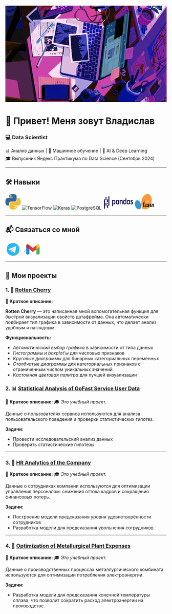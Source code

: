 
<p align="center">
  <img src="https://github.com/St-Rann/St-Rann/blob/main/type%202.gif?raw=true" alt="GIF" width="600" height="300">
</p>

# 👋 Привет! Меня зовут Владислав

### 💻 Data Scientist


📊 Анализ данных | 🤖 Машинное обучение | 🧠 AI & Deep Learning  
🎓 Выпускник Яндекс Практикума по Data Science (Сентябрь 2024)


---

## 🛠️ Навыки

<div align="left">
  <img src="https://github.com/St-Rann/St-Rann/blob/main/icons8-python-96.png?raw=true" width="48" height="48" alt="Python" />
  <img src="https://upload.wikimedia.org/wikipedia/commons/2/2d/Tensorflow_logo.svg" width="48" height="48" alt="TensorFlow" />
  <img src="https://upload.wikimedia.org/wikipedia/commons/a/ae/Keras_logo.svg" width="48" height="48" alt="Keras" />
  <img src="https://upload.wikimedia.org/wikipedia/commons/2/29/Postgresql_elephant.svg" width="48" height="48" alt="PostgreSQL" />
  <img src="https://github.com/St-Rann/St-Rann/blob/main/03.JPG?raw=true" width="96" height="48" alt="Pandas" />
  <img src="https://github.com/St-Rann/St-Rann/blob/main/04.JPG?raw=true" width="60" height="48" alt="Scikit-learn" />
</div>

---

## 📬 Связаться со мной

<div align="left">
  <a href="https://t.me/SaintRann" target="_blank">
    <img src="https://github.com/St-Rann/St-Rann/blob/main/icons8-telegram-logo-144.png?raw=true" width="48" height="48" alt="Telegram" style="vertical-align: middle; margin-right: 10px;" />
  </a>
  <a href="mailto:vlad1117111@gmail.com" target="_blank">
    <img src="https://github.com/St-Rann/St-Rann/blob/main/icons8-gmail-144.png?raw=true" width="48" height="48" alt="Gmail" style="vertical-align: middle;" />
  </a>
</div>

---

## 🚀 Мои проекты

### 1. 🔢 [Rotten Cherry](https://github.com/St-Rann/Rotten_Cherry)
📌 **Краткое описание:**

**Rotten Cherry** — это написанная мной вспомогательная функция для быстрой визуализации свойств датафрейма. Она автоматически подбирает тип графика в зависимости от данных, что делает анализ удобным и наглядным.

**Функциональность:**
- *Автоматический выбор графика* в зависимости от типа данных
- *Гистограммы и boxplot'ы* для числовых признаков
- *Круговые диаграммы* для бинарных категориальных переменных
- *Столбчатые диаграммы* для категориальных признаков с ограниченным числом уникальных значений
- *Кастомная цветовая палитра* для лучшей визуализации

### 2. 📊 [Statistical Analysis of GoFast Service User Data](https://github.com/St-Rann/Statistical_Analysis_of_GoFast_Service_User_Data)
📌 **Краткое описание:**
🎓 *Это учебный проект.*

Данные о пользователях сервиса используются для анализа пользовательского поведения и проверки статистических гипотез.

**Задачи:**
- Провести исследовательский анализ данных
- Проверить статистические гипотезы
---

### 3. 🤖 [HR Analytics of the Company](https://github.com/St-Rann/HR-analytics_of_the_company)
📌 **Краткое описание:**
🎓 *Это учебный проект.*

Данные о сотрудниках компании используются для оптимизации управления персоналом: снижения оттока кадров и сокращения финансовых потерь.

**Задачи:**
- Построение модели предсказания уровня удовлетворённости сотрудников
- Разработка модели для предсказания увольнения сотрудников

---

### 4. 🤖 [Optimization of Metallurgical Plant Expenses](https://github.com/St-Rann/Optimization_of_Metallurgical_Plant_Expenses)
📌 **Краткое описание:**
🎓 *Это учебный проект.*

Данные о производственных процессах металлургического комбината используются для оптимизации потребления электроэнергии.

**Задачи:**
- Разработка модели для предсказания конечной температуры сплава, что позволит сократить расход электроэнергии на производстве.
